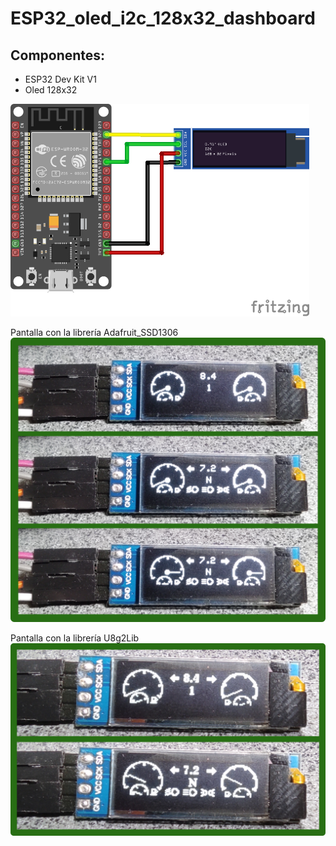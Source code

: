 # ESP32_oled_i2c_128x32_dashboard

## Componentes:
* ESP32 Dev Kit V1
* Oled 128x32
 

<img src="https://github.com/Peyutron/ESP32_oled_i2c_128x32_dashboard/blob/main/ESP32_engine_dashboard/images/ESP32_OLED_128x32_diagram.png" height="340" />

Pantalla con la librería Adafruit_SSD1306
<img src="https://github.com/Peyutron/ESP32_oled_i2c_128x32_dashboard/blob/main/ESP32_engine_dashboard/images/ESPSound_peyutron_dashboard_Adafruit.png"/>

Pantalla con la librería U8g2Lib 
<img src="https://github.com/Peyutron/ESP32_oled_i2c_128x32_dashboard/blob/main/ESP32_engine_dashboard_u8g2/images/ESPSound_peyutron_dashboard_u8g2lib.png"/>

